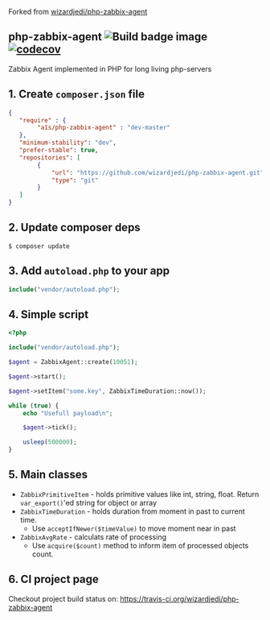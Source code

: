 Forked from [wizardjedi/php-zabbix-agent](https://github.com/wizardjedi/php-zabbix-agent/tree/d82ecd889d1bc95e42201888d343d29468cd5d2c)

## php-zabbix-agent ![Build badge image](https://travis-ci.org/wizardjedi/php-zabbix-agent.svg?branch=master) [![codecov](https://codecov.io/gh/wizardjedi/php-zabbix-agent/branch/master/graph/badge.svg)](https://codecov.io/gh/wizardjedi/php-zabbix-agent)

Zabbix Agent implemented in PHP for long living php-servers

## 1. Create `composer.json` file

```json
{
   "require" : {
        "a1s/php-zabbix-agent" : "dev-master"
   },
   "minimum-stability": "dev",
   "prefer-stable": true,
   "repositories": [
        {
            "url": "https://github.com/wizardjedi/php-zabbix-agent.git",
            "type": "git"
        }
   ]
}
```

## 2. Update composer deps

```
$ composer update
```

## 3. Add `autoload.php` to your app

```php
include("vendor/autoload.php");
```

## 4. Simple script

```php
<?php

include("vendor/autoload.php");

$agent = ZabbixAgent::create(10051);

$agent->start();

$agent->setItem("some.key", ZabbixTimeDuration::now());

while (true) {
    echo "Usefull payload\n";

    $agent->tick();

    usleep(500000);
}
```

## 5. Main classes

 * `ZabbixPrimitiveItem` - holds primitive values like int, string, float. Return `var_export()`'ed string for object or array
 * `ZabbixTimeDuration` - holds duration from moment in past to current time.
   * Use `acceptIfNewer($timeValue)` to move moment near in past
 * `ZabbixAvgRate` - calculats rate of processing
   * Use `acquire($count)` method to inform item of processed objects count.

## 6. CI project page

Checkout project build status on: https://travis-ci.org/wizardjedi/php-zabbix-agent
